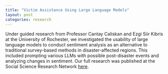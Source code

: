 ```yaml
---
title: "Victim Assistance Using Large Language Models"
layout: post
categories: research
---
```


Under guided research from Professor Cantay Caliskan and Ezgi Siir Kibris at the University of Rochester, we investigated the usability of
large language models to conduct sentiment analysis as an alternative to traditional survey-based methods in disaster-affected regions.
This included prompting various LLMs with possible post-disaster events and analyzing changes in sentiment. Our full research was published at 
the Social Science Research Network [here](https://papers.ssrn.com/sol3/papers.cfm?abstract_id=5140572).
